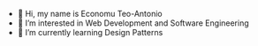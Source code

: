 - 👋 Hi, my name is Economu Teo-Antonio
- 👀 I’m interested in Web Development and Software Engineering
- 🌱 I’m currently learning Design Patterns

<!---
economuteo/economuteo is a ✨ special ✨ repository because its `README.md` (this file) appears on your GitHub profile.
You can click the Preview link to take a look at your changes.
--->
